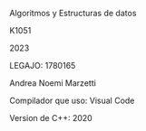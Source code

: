 Algoritmos y Estructuras de datos

K1051

2023

LEGAJO: 1780165

Andrea Noemi Marzetti 

Compilador que uso: Visual Code 

Version de C++: 2020

